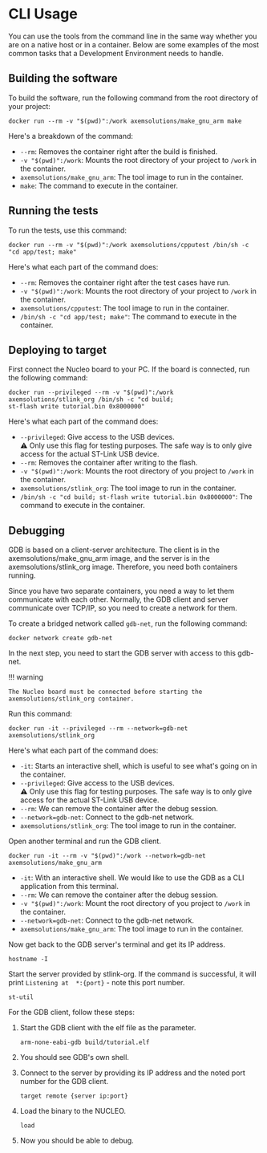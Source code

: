 # CLI Usage

You can use the tools from the command line in the same way whether you are on a native host or in a 
container. Below are some examples of the most common tasks that a Development Environment needs to 
handle.

## Building the software

To build the software, run the following command from the root directory of your project:

    docker run --rm -v "$(pwd)":/work axemsolutions/make_gnu_arm make

Here's a breakdown of the command:

- `--rm`: Removes the container right after the build is finished.
- `-v "$(pwd)":/work`: Mounts the root directory of your project to `/work` in the container.
- `axemsolutions/make_gnu_arm`: The tool image to run in the container.
- `make`: The command to execute in the container.

## Running the tests

To run the tests, use this command:

    docker run --rm -v "$(pwd)":/work axemsolutions/cpputest /bin/sh -c "cd app/test; make"

Here's what each part of the command does:

- `--rm`: Removes the container right after the test cases have run.
- `-v "$(pwd)":/work`: Mounts the root directory of your project to `/work` in the container.
- `axemsolutions/cpputest`: The tool image to run in the container.
- `/bin/sh -c "cd app/test; make"`: The command to execute in the container.

## Deploying to target

First connect the Nucleo board to your PC. If the board is connected, run the following command:

    docker run --privileged --rm -v "$(pwd)":/work axemsolutions/stlink_org /bin/sh -c "cd build; 
    st-flash write tutorial.bin 0x8000000"

Here's what each part of the command does:

- `--privileged`: Give access to the USB devices.  
:warning: Only use this flag for testing purposes. The safe way is to only give access for the 
actual ST-Link USB device.
- `--rm`: Removes the container after writing to the flash.
- `-v "$(pwd)":/work`: Mounts the root directory of you project to `/work` in the container. 
- `axemsolutions/stlink_org`: The tool image to run in the container.
- `/bin/sh -c "cd build; st-flash write tutorial.bin 0x8000000"`: The command to execute in the 
container.

## Debugging

GDB is based on a client-server architecture. The client is in the axemsolutions/make_gnu_arm image,
and the server is in the axemsolutions/stlink_org image. Therefore, you need both containers 
running.

Since you have two separate containers, you need a way to let them communicate with each other. 
Normally, the GDB client and server communicate over TCP/IP, so you need to create a network for 
them.

To create a bridged network called `gdb-net`, run the following command:

    docker network create gdb-net

In the next step, you need to start the GDB server with access to this gdb-net.

!!! warning

    The Nucleo board must be connected before starting the axemsolutions/stlink_org container.

Run this command:

    docker run -it --privileged --rm --network=gdb-net axemsolutions/stlink_org

Here's what each part of the command does:

- `-it`: Starts an interactive shell, which is useful to see what's going on in the container.
- `--privileged`: Give access to the USB devices.  
:warning: Only use this flag for testing purposes. The safe way is to only give access for the 
actual ST-Link USB device.
- `--rm`: We can remove the container after the debug session.
- `--network=gdb-net`: Connect to the gdb-net network.
- `axemsolutions/stlink_org`: The tool image to run in the container.

Open another terminal and run the GDB client.

    docker run -it --rm -v "$(pwd)":/work --network=gdb-net axemsolutions/make_gnu_arm

- `-it`: With an interactive shell. We would like to use the GDB as a CLI application from this 
terminal.
- `--rm`: We can remove the container after the debug session.
- `-v "$(pwd)":/work`: Mount the root directory of you project to `/work` in the container. 
- `--network=gdb-net`: Connect to the gdb-net network.
- `axemsolutions/make_gnu_arm`: The tool image to run in the container.

Now get back to the GDB server's terminal and get its IP address.

    hostname -I
    
Start the server provided by stlink-org. If the command is successful, it will print `Listening at 
*:{port}` - note this port number.

    st-util

For the GDB client, follow these steps:

1. Start the GDB client with the elf file as the parameter.

    ```
    arm-none-eabi-gdb build/tutorial.elf
    ```

2. You should see GDB's own shell.
3. Connect to the server by providing its IP address and the noted port number for the GDB client.

    ```
    target remote {server ip:port}
    ```

4. Load the binary to the NUCLEO.

    ```
    load
    ```

5. Now you should be able to debug.
